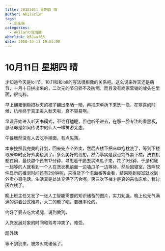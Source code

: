 ```yaml
---
title: 20181011 星期四 晴
author: Akilarlxh
tags:
  - 流水账
categories:
  - Akilarの泡泡糖
abbrlink: b58aaf86
date: 2018-10-11 19:02:00
---
```

# 10月11日 星期四 晴

才知道今天是loli节，10.11和和loli的写法很相像的关系吧。这么说来昨天还是萌节，十月十日拼出来的，二次元的节日猝不及防啊，而且没有商家营销的噱头在里面，很纯粹。

早上翻箱倒柜把秋天的被子翻出来晒一晒，再把床单拆下来洗一洗，在寒露的时候，杭州终于真正进入秋天啦，真不容易啊。

早课开始进入听天书模式，不会打瞌睡，但也听不进去，在那一脸专注的看黑板，思绪却是如同传说中的仙人一样神游太虚。

午餐居然没有人去吃手擀面，有点失落。

本来按照我完美的计划，回来先点个外卖，然后去楼下把床单抱枕洗了，等到下楼取床单时正好外卖也到了。多么美好的设想。然而事实是我点完外卖下楼，洗衣机都在用，最快那个还有17分钟，寻思着干脆去买点瓜子来，花了9分钟，于是和我一起等的人就看到一个人在洗衣机前面一边嗑瓜子一边等待，然后回寝室，按照软件显示的推测时间还有2分钟呢，来得及下个泡面番等会看，结果刚到寝室就收到外卖小哥电话。生活真是处处充满了巧合呢。第三次下楼才是真的来收床单。我讨厌六楼了。

晚上班主任又发了一张人工智能需要的知识储备的图片，实力劝退。晚上也元气满满的讲着公式推导，大二的散了吧，要概率论的。

约好了要去吃大鸡腿，说到做到。

入党发展对象的时间和驾考冲突了，难受。

题外话

等不到剑来，被烽火戏诸侯了。